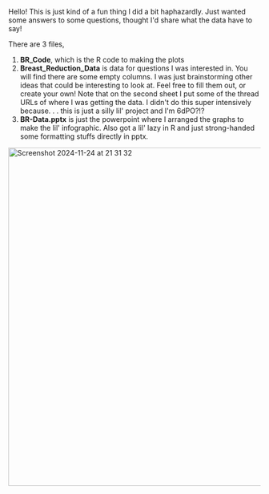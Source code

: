 Hello!
This is just kind of a fun thing I did a bit haphazardly. Just wanted some answers to some questions, thought I'd share what the data have to say!

There are 3 files, 
1. **BR_Code**, which is the R code to making the plots
2. **Breast_Reduction_Data** is data for questions I was interested in. You will find there are some empty columns. I was just brainstorming other ideas that could be interesting to look at. Feel free to fill them out, or create your own!
   Note that on the second sheet I put some of the thread URLs of where I was getting the data. I didn't do this super intensively because. . . this is just a silly lil' project and I'm 6dPO?!?
3. **BR-Data.pptx** is just the powerpoint where I arranged the graphs to make the lil' infographic. Also got a lil' lazy in R and just strong-handed some formatting stuffs directly in pptx.

<img width="675" alt="Screenshot 2024-11-24 at 21 31 32" src="https://github.com/user-attachments/assets/941b2cfc-78d7-48c6-b23a-44fa360b9b75">
